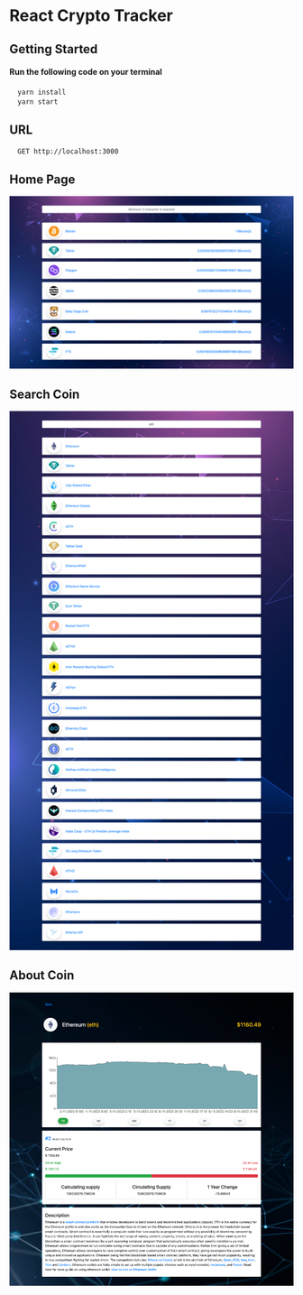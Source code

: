 
# React Crypto Tracker



## Getting Started

#### Run the following code on your terminal

```bash
  yarn install
  yarn start
```

## URL

```url
  GET http://localhost:3000
```

## Home Page

![Logo](./screenshoot/home.png)

## Search Coin

![Logo](./screenshoot/search.png)


## About Coin

![Logo](./screenshoot/about.png)

